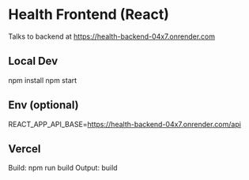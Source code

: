 # Health Frontend (React)
Talks to backend at https://health-backend-04x7.onrender.com

## Local Dev
npm install
npm start

## Env (optional)
REACT_APP_API_BASE=https://health-backend-04x7.onrender.com/api

## Vercel
Build: npm run build
Output: build
